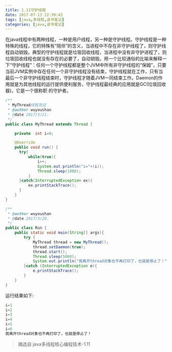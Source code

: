 ```yaml
---
title: 1.11守护线程
date: 2017-07-13 22:39:43
tags: [java,多线程,读书笔记]
categories: [java,读书笔记]
---
```

在java线程中有两种线程，一种是用户线程，另一种是守护线程。守护线程是一种特殊的线程，它的特殊有“陪伴”的含义，当进程中不存在非守护线程了，则守护线程自动销毁。典型的守护线程就是垃圾回收线程，当进程中没有非守护进程了，则垃圾回收线程也就没有存在的必要了，自动销毁。用一个比较通俗的比喻来解释一下“守护线程”：任何一个守护线程都是整个JVM中所有非守护线程的“保姆”，只要当前JVM实例中存在任何一个非守护线程没有结束，守护线程就在工作，只有当最后一个非守护线程结束时，守护线程才随着JVM一同结束工作。Daemon的作用就是为其他线程的运行提供便利服务，守护线程最经典的应用就是GC(垃圾回收器)，它是一个很称职 的守护者。
```java
/**
 * MyThread线程测试
 * @author wuyoushan
 * @date 2017/3/21.
 */
public class MyThread extends Thread {

    private  int i=0;

    @Override
    public void run() {
      try{
          while(true){
              i++;
              System.out.println("i="+(i));
              Thread.sleep(1000);
          }
      }catch(InterruptedException ex){
          ex.printStackTrace();
      }
    }
}

/**
 * @author wuyoushan
 * @date 2017/3/20.
 */
public class Run {
    public static void main(String[] args){
        try {
            MyThread thread = new MyThread();
            thread.setDaemon(true);
            thread.start();
            Thread.sleep(5000);
            System.out.println("我离开thread对象也不再打印了，也就是停止了！");
        }catch (InterruptedException e){
            e.printStackTrace();
        }
    }
}
```
运行结果如下:
```java
i=1
i=2
i=3
i=4
i=5
i=6
我离开thread对象也不再打印了，也就是停止了！
```
> 摘选自 java多线程核心编程技术-1.11